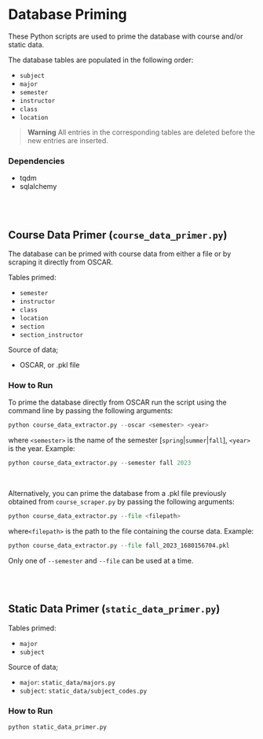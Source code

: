 # Database Priming

These Python scripts are used to prime the database with course and/or static data. 

The database tables are populated in the following order:
- `subject`
- `major`
- `semester`
- `instructor`
- `class`
- `location`

> **Warning** All entries in the corresponding tables are deleted before the new entries are inserted.  

### Dependencies

*   tqdm
*   sqlalchemy

<br>
<br>

## Course Data Primer (`course_data_primer.py`)

The database can be primed with course data from either a file or by scraping it directly from OSCAR.

Tables primed:
- `semester`
- `instructor`
- `class`
- `location`
- `section`
- `section_instructor`

Source of data;
- OSCAR, or .pkl file

### How to Run

To prime the database directly from OSCAR run the script using the command line by passing the following arguments:

```python
python course_data_extractor.py --oscar <semester> <year>
```
where `<semester>` is the name of the semester [`spring`|`summer`|`fall`], `<year>` is the year. Example:
```python
python course_data_extractor.py --semester fall 2023
```

<br>

Alternatively, you can prime the database from a .pkl file previously obtained from `course_scraper.py` by passing the following arguments:

```python
python course_data_extractor.py --file <filepath>
```
where`<filepath>` is the path to the file containing the course data. Example:

```python
python course_data_extractor.py --file fall_2023_1680156704.pkl
```

Only one of `--semester` and `--file` can be used at a time.

<br>
<br>

## Static Data Primer (`static_data_primer.py`)

Tables primed:
- `major`
- `subject`

Source of data;
- `major`: `static_data/majors.py`
- `subject`: `static_data/subject_codes.py`

### How to Run


```python
python static_data_primer.py
```
